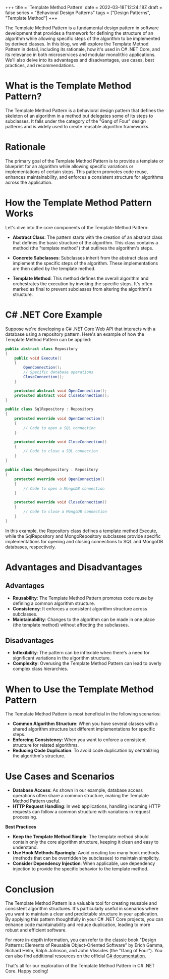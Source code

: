 +++
title = 'Template Method Pattern'
date = 2022-03-18T12:24:18Z
draft = false
series = "Behavioral Design Patterns"
tags = ["Design Patterns", "Template Method"]
+++

The Template Method Pattern is a fundamental design pattern in software development that provides a framework for defining the structure of an algorithm while allowing specific steps of the algorithm to be implemented by derived classes. In this blog, we will explore the Template Method Pattern in detail, including its rationale, how it's used in C# .NET Core, and its relevance in both microservices and modular monolithic applications. We'll also delve into its advantages and disadvantages, use cases, best practices, and recommendations.

# What is the Template Method Pattern?

The Template Method Pattern is a behavioral design pattern that defines the skeleton of an algorithm in a method but delegates some of its steps to subclasses. It falls under the category of the "Gang of Four" design patterns and is widely used to create reusable algorithm frameworks.

# Rationale

The primary goal of the Template Method Pattern is to provide a template or blueprint for an algorithm while allowing specific variations or implementations of certain steps. This pattern promotes code reuse, enhances maintainability, and enforces a consistent structure for algorithms across the application.

# How the Template Method Pattern Works

Let's dive into the core components of the Template Method Pattern:

- **Abstract Class**: The pattern starts with the creation of an abstract class that defines the basic structure of the algorithm. This class contains a method (the "template method") that outlines the algorithm's steps.

- **Concrete Subclasses**: Subclasses inherit from the abstract class and implement the specific steps of the algorithm. These implementations are then called by the template method.

- **Template Method**: This method defines the overall algorithm and orchestrates the execution by invoking the specific steps. It's often marked as final to prevent subclasses from altering the algorithm's structure.

# C# .NET Core Example

Suppose we're developing a C# .NET Core Web API that interacts with a database using a repository pattern. Here's an example of how the Template Method Pattern can be applied:

```csharp
public abstract class Repository
{
    public void Execute()
    {
        OpenConnection();
        // Specific database operations
        CloseConnection();
    }

    protected abstract void OpenConnection();
    protected abstract void CloseConnection();
}

public class SqlRepository : Repository
{
    protected override void OpenConnection()
    {
        // Code to open a SQL connection
    }

    protected override void CloseConnection()
    {
        // Code to close a SQL connection
    }
}

public class MongoRepository : Repository
{
    protected override void OpenConnection()
    {
        // Code to open a MongoDB connection
    }

    protected override void CloseConnection()
    {
        // Code to close a MongoDB connection
    }
}
```

In this example, the Repository class defines a template method Execute, while the SqlRepository and MongoRepository subclasses provide specific implementations for opening and closing connections to SQL and MongoDB databases, respectively.

# Advantages and Disadvantages

## Advantages

- **Reusability**: The Template Method Pattern promotes code reuse by defining a common algorithm structure.
- **Consistency**: It enforces a consistent algorithm structure across subclasses.
- **Maintainability**: Changes to the algorithm can be made in one place (the template method) without affecting the subclasses.

## Disadvantages

- **Inflexibility**: The pattern can be inflexible when there's a need for significant variations in the algorithm structure.
- **Complexity**: Overusing the Template Method Pattern can lead to overly complex class hierarchies.

# When to Use the Template Method Pattern

The Template Method Pattern is most beneficial in the following scenarios:

- **Common Algorithm Structure**: When you have several classes with a shared algorithm structure but different implementations for specific steps.
- **Enforcing Consistency**: When you want to enforce a consistent structure for related algorithms.
- **Reducing Code Duplication**: To avoid code duplication by centralizing the algorithm's structure.

# Use Cases and Scenarios

- **Database Access**: As shown in our example, database access operations often share a common structure, making the Template Method Pattern useful.
- **HTTP Request Handling**: In web applications, handling incoming HTTP requests can follow a common structure with variations in request processing.

**Best Practices**

- **Keep the Template Method Simple**: The template method should contain only the core algorithm structure, keeping it clean and easy to understand.
- **Use Hook Methods Sparingly**: Avoid creating too many hook methods (methods that can be overridden by subclasses) to maintain simplicity.
- **Consider Dependency Injection**: When applicable, use dependency injection to provide the specific behavior to the template method.

# Conclusion

The Template Method Pattern is a valuable tool for creating reusable and consistent algorithm structures. It's particularly useful in scenarios where you want to maintain a clear and predictable structure in your application. By applying this pattern thoughtfully in your C# .NET Core projects, you can enhance code maintainability and reduce duplication, leading to more robust and efficient software.

For more in-depth information, you can refer to the classic book "Design Patterns: Elements of Reusable Object-Oriented Software" by Erich Gamma, Richard Helm, Ralph Johnson, and John Vlissides (the "Gang of Four"). You can also find additional resources on the official [C# documentation](https://docs.microsoft.com/en-us/dotnet/csharp/).

That's all for our exploration of the Template Method Pattern in C# .NET Core. Happy coding!
